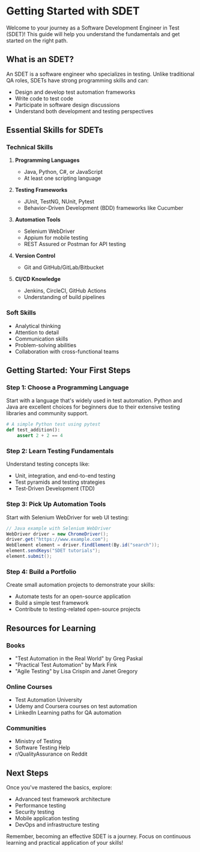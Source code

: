 # Getting Started with SDET

Welcome to your journey as a Software Development Engineer in Test (SDET)! This guide will help you understand the fundamentals and get started on the right path.

## What is an SDET?

An SDET is a software engineer who specializes in testing. Unlike traditional QA roles, SDETs have strong programming skills and can:

- Design and develop test automation frameworks
- Write code to test code
- Participate in software design discussions
- Understand both development and testing perspectives

## Essential Skills for SDETs

### Technical Skills

1. **Programming Languages**
   - Java, Python, C#, or JavaScript
   - At least one scripting language

2. **Testing Frameworks**
   - JUnit, TestNG, NUnit, Pytest
   - Behavior-Driven Development (BDD) frameworks like Cucumber

3. **Automation Tools**
   - Selenium WebDriver
   - Appium for mobile testing
   - REST Assured or Postman for API testing

4. **Version Control**
   - Git and GitHub/GitLab/Bitbucket

5. **CI/CD Knowledge**
   - Jenkins, CircleCI, GitHub Actions
   - Understanding of build pipelines

### Soft Skills

- Analytical thinking
- Attention to detail
- Communication skills
- Problem-solving abilities
- Collaboration with cross-functional teams

## Getting Started: Your First Steps

### Step 1: Choose a Programming Language

Start with a language that's widely used in test automation. Python and Java are excellent choices for beginners due to their extensive testing libraries and community support.

```python
# A simple Python test using pytest
def test_addition():
    assert 2 + 2 == 4
```

### Step 2: Learn Testing Fundamentals

Understand testing concepts like:
- Unit, integration, and end-to-end testing
- Test pyramids and testing strategies
- Test-Driven Development (TDD)

### Step 3: Pick Up Automation Tools

Start with Selenium WebDriver for web UI testing:

```java
// Java example with Selenium WebDriver
WebDriver driver = new ChromeDriver();
driver.get("https://www.example.com");
WebElement element = driver.findElement(By.id("search"));
element.sendKeys("SDET tutorials");
element.submit();
```

### Step 4: Build a Portfolio

Create small automation projects to demonstrate your skills:
- Automate tests for an open-source application
- Build a simple test framework
- Contribute to testing-related open-source projects

## Resources for Learning

### Books
- "Test Automation in the Real World" by Greg Paskal
- "Practical Test Automation" by Mark Fink
- "Agile Testing" by Lisa Crispin and Janet Gregory

### Online Courses
- Test Automation University
- Udemy and Coursera courses on test automation
- LinkedIn Learning paths for QA automation

### Communities
- Ministry of Testing
- Software Testing Help
- r/QualityAssurance on Reddit

## Next Steps

Once you've mastered the basics, explore:
- Advanced test framework architecture
- Performance testing
- Security testing
- Mobile application testing
- DevOps and infrastructure testing

Remember, becoming an effective SDET is a journey. Focus on continuous learning and practical application of your skills!